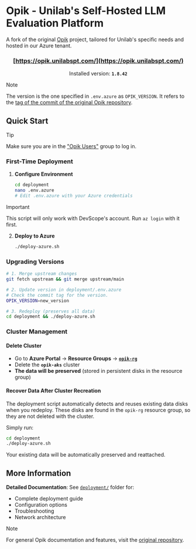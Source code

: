 # Opik - Unilab's Self-Hosted LLM Evaluation Platform

A fork of the original [Opik](https://github.com/comet-ml/opik) project, tailored for Unilab's specific needs and hosted in our Azure tenant.


<div align="center">

### [https://opik.unilabspt.com/](https://opik.unilabspt.com/)

Installed version: **`1.8.42`**

</div>

> [!NOTE]
> The version is the one specified in `.env.azure` as `OPIK_VERSION`. It refers to the [tag of the commit of the original Opik repository](https://github.com/comet-ml/opik/tags).



## Quick Start

> [!TIP]
> Make sure you are in the ["Opik Users"](https://portal.azure.com/#view/Microsoft_AAD_IAM/GroupDetailsMenuBlade/~/Overview/groupId/647828ca-5ea9-4084-9bef-009557c71925) group to log in.


### First-Time Deployment

1. **Configure Environment**
   ```bash
   cd deployment
   nano .env.azure
   # Edit .env.azure with your Azure credentials
   ```

> [!IMPORTANT]
> This script will only work with DevScope's account.
> Run `az login` with it first.

2. **Deploy to Azure**
   ```bash
   ./deploy-azure.sh
   ```

### Upgrading Versions

```bash
# 1. Merge upstream changes
git fetch upstream && git merge upstream/main

# 2. Update version in deployment/.env.azure
# Check the commit tag for the version.
OPIK_VERSION=new_version

# 3. Redeploy (preserves all data)
cd deployment && ./deploy-azure.sh
```

### Cluster Management

#### Delete Cluster
- Go to **Azure Portal** → **Resource Groups** → [**`opik-rg`**](https://portal.azure.com/#@unilabspt.com/resource/subscriptions/dcfd8c01-e074-4660-bfb9-2c793a8a8f3f/resourceGroups/opik-rg/overview)
- Delete the **`opik-aks`** cluster
- **The data will be preserved** (stored in persistent disks in the resource group)

#### Recover Data After Cluster Recreation

The deployment script automatically detects and reuses existing data disks when you redeploy. 
These disks are found in the `opik-rg` resource group, so they are not deleted with the cluster.

Simply run:

```bash
cd deployment
./deploy-azure.sh
```

Your existing data will be automatically preserved and reattached.

## More Information

**Detailed Documentation**: 
See [`deployment/`](deployment/) folder for:
- Complete deployment guide
- Configuration options
- Troubleshooting
- Network architecture

> [!NOTE]
> For general Opik documentation and features, visit the [original repository](https://github.com/comet-ml/opik).

